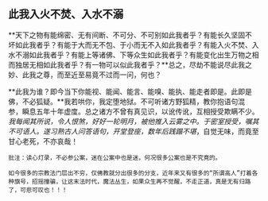 ## 此我入火不焚、入水不溺

**天下之物有能绵密、无有间断、不可分、不可别如此我者乎？有能长久坚固不坏如此我者乎？有能于大而无不包、于小而无不入如此我者乎？有能入火不焚、入水不溺如此我者乎？有能上等诸佛、下等众生如此我者乎？有能变化出生万物之相而独居无相如此我者乎？有一物可以似此我者乎？**总之，尽劫不能说尽此我之妙、此我之尊，而至近至易竟不过而一问，何也？

**此我为谁？即今当下你能视、能闻、能言、能嗅、能执、能走者即是。此即是佛，不必狐疑。**我若哄你，我定堕地狱。不可听诸方野狐精，教你抱语句混参，瞬息五年十年虚度。总之诸方不曾有真见识，以讹传讹，互相授受欺瞒不少。*我每闻其所说，令人恨煞，好好一轮明月，被他推入云雾之中。于密室授受，嘱其不可语人。遂习熟古人问答语句，开堂登座，数年后践蹋不堪*，自觉无味，而竟至甘心老死，不亦哀哉！

```xu
批注：读心灯录，不必参公案，迷在公案中也是迷，何况很多公案也是不究竟的。
```

```yang
如今很多的宗教法门层出不穷，仅佛教就分出很多的分支，近年来又有很多的“所谓高人”打着各种旗号，招摇撞骗，让这末法时代，魔法丛生，如果众生再不觉醒，不走正道，真是无有归路了，可悲可叹也！！！
```
